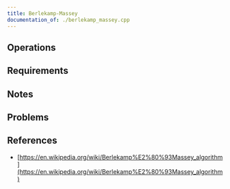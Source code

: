 ```yaml
---
title: Berlekamp-Massey
documentation_of: ./berlekamp_massey.cpp
---
```


## Operations

## Requirements

## Notes

## Problems

## References

- [https://en.wikipedia.org/wiki/Berlekamp%E2%80%93Massey_algorithm](https://en.wikipedia.org/wiki/Berlekamp%E2%80%93Massey_algorithm)
